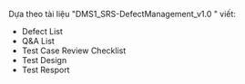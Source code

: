 Dựa theo tài liệu "DMS1_SRS-DefectManagement_v1.0 " viết:
- Defect List
- Q&A List
- Test Case Review Checklist
- Test Design
- Test Resport
